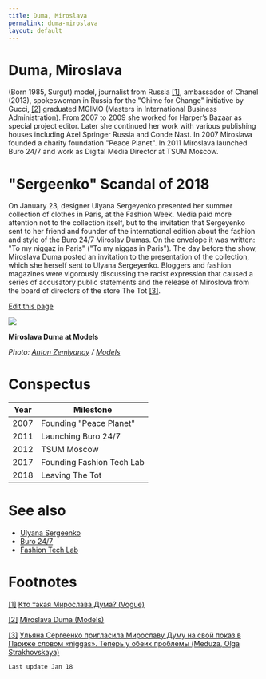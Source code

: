 ```yaml
---
title: Duma, Miroslava
permalink: duma-miroslava
layout: default
---
```




# Duma, Miroslava


(Born 1985, Surgut) model, journalist from Russia <span id="a1">[\[1\]](#f1)</span>, ambassador of Chanel (2013), spokeswoman in Russia for the "Chime for Change" initiative by Gucci, <span id="a2">[\[2\]](#f2)</span> graduated MGIMO (Masters in International Business Administration). From 2007 to 2009 she worked for Harper’s Bazaar as special project editor. Later she continued her work with various publishing houses including Axel Springer Russia and Conde Nast. In 2007 Miroslava founded a charity foundation "Peace Planet". In 2011 Miroslava launched Buro 24/7 and work as Digital Media Director at TSUM Moscow.

# "Sergeenko" Scandal of 2018

On January 23, designer Ulyana Sergeyenko presented her summer collection of clothes in Paris, at the Fashion Week. Media paid more attention not to the collection itself, but to the invitation that Sergeyenko sent to her friend and founder of the international edition about the fashion and style of the Buro 24/7 Miroslav Dumas. On the envelope it was written: "To my niggaz in Paris" ("To my niggas in Paris"). The day before the show, Miroslava Duma posted an invitation to the presentation of the collection, which she herself sent to Ulyana Sergeyenko. Bloggers and fashion magazines were vigorously discussing the racist expression that caused a series of accusatory public statements and the release of Miroslova from the board of directors of the store The Tot <span id="a3">[\[3\]](#f3)</span>.

[Edit this page](http://prose.io/#indexmod/encyclopedia/edit/master/duma-miroslava.md)

![](https://i.mdel.net/i/db/2014/12/329691/329691-500w.jpg)

**Miroslava Duma at Models**

*Photo: [Anton Zemlyanoy](zemlyanoy-anton) / [Models](https://models.com/people/miroslava-duma)*

# Conspectus

|Year|Milestone|
|----|-----|
|2007|Founding "Peace Planet"|
|2011|Launching Buro 24/7|
|2012|TSUM Moscow|
|2017|Founding Fashion Tech Lab|
|2018|Leaving The Tot|

# See also

+ [Ulyana Sergeenko](sergeenko-ulyana)
+ [Buro 24/7](buro-24-7)
+ [Fashion Tech Lab](fashion-tech-lab)

# Footnotes

[[1]](#a1) <span id="f1"></span> [Кто такая Мирослава Дума? (Vogue)](https://www.vogue.ru/fashion/news/kto_takaya_miroslava_duma/)

[[2]](#a2) <span id="f2"></span> [Miroslava Duma (Models)](https://models.com/people/miroslava-duma)

[[3]](#a3) <span id="f3"></span> [Ульяна Сергеенко пригласила Мирославу Думу на свой показ в Париже словом «niggas». Теперь у обеих проблемы (Meduza, Olga Strakhovskaya)](https://meduza.io/feature/2018/01/24/ulyana-sergeenko-priglasila-miroslavu-dumu-na-svoy-pokaz-v-parizhe-slovom-niggas-teper-u-obeih-problemy)


`Last update Jan 18`
